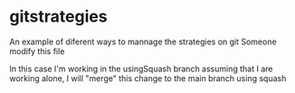 # gitstrategies
An example of diferent ways to mannage the strategies on git
Someone modify this file

In this case I'm working in the usingSquash branch assuming that I are working alone, I will "merge" this change to the main branch using squash
